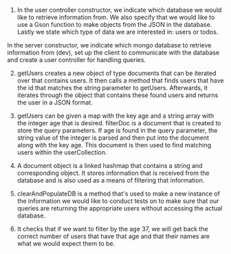 1) In the user controller constructor, we indicate which database we would like
to retrieve information from. We also specify that we would like to use a Gson
function to make objects from the JSON in the database. Lastly we state which type of
data we are interested in: users or todos.

In the server constructor, we indicate which mongo database to retrieve information from (dev),
set up the client to communicate with the database and create a user controller for handling
queries.

2) getUsers creates a new object of type documents that can be iterated over that
contains users. It then calls a method that finds users that have the id that matches
the string parameter to getUsers. Afterwards, it iterates through the object that contains
these found users and returns the user in a JSON format.

3) getUsers can be given a map with the key age and a string array with the integer age that
is desired. filterDoc is a document that is created to store the query parameters.
If age is found in the query parameter, the string value of the integer is parsed and then
put into the document along with the key age. This document is then used to find
matching users within the userCollection.

4) A document object is a linked hashmap that contains a string and corresponding object. 
It stores information that is received from the database and is also used as a means of
filtering that information.

5) clearAndPopulateDB is a method that's used to make a new instance of the information
we would like to conduct tests on to make sure that our queries are returning the 
appropriate users without accessing the actual database.

6) It checks that if we want to filter by the age 37, we will get back the correct
number of users that have that age and that their names are what we would expect them
to be.
